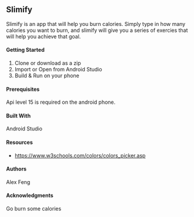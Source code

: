 ## Slimify
Slimify is an app that will help you burn calories. Simply type in how many calories you want to burn, and slimify will give you a series of exercies that will help you achieve that goal. 

#### Getting Started
1. Clone or download as a zip
2. Import or Open from Android Studio
3. Build & Run on your phone

#### Prerequisites
Api level 15 is required on the android phone. 

#### Built With
Android Studio

#### Resources
- https://www.w3schools.com/colors/colors_picker.asp

#### Authors
Alex Feng

#### Acknowledgments
Go burn some calories
